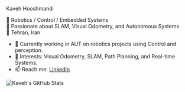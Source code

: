Kaveh Hooshmandi

🔧 Robotics / Control / Embedded Systems  
🚀 Passionate about SLAM, Visual Odometry, and Autonomous Systems  
📍 Tehran, Iran  

- 🔭 Currently working in AUT on robotics projects using Control and perception.
- 🎯 Interests: Visual Odometry, SLAM, Path Planning, and Real-time Systems.
- 📫 Reach me: [LinkedIn](https://www.linkedin.com/in/kaveh-hooshmandi)

![Kaveh's GitHub Stats](https://github-readme-stats.vercel.app/api?username=kaveh-hooshmandi&show_icons=true&theme=default)
